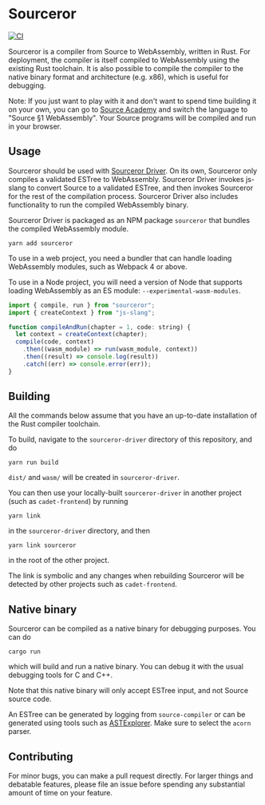 
# Sourceror 
[![CI](https://github.com/nus-cs4215/sourceror/actions/workflows/ci.yml/badge.svg)](https://github.com/nus-cs4215/sourceror/actions/workflows/ci.yml)

Sourceror is a compiler from Source to WebAssembly, written in Rust.  For deployment, the compiler is itself compiled to WebAssembly using the existing Rust toolchain.  It is also possible to compile the compiler to the native binary format and architecture (e.g. x86), which is useful for debugging.

Note: If you just want to play with it and don't want to spend time building it on your own, you can go to [Source Academy](https://source-academy.github.io/) and switch the language to "Source §1 WebAssembly".  Your Source programs will be compiled and run in your browser.

## Usage

Sourceror should be used with [Sourceror Driver](sourceror-driver). On its own, Sourceror only compiles a validated ESTree to WebAssembly.  Sourceror Driver invokes js-slang to convert Source to a validated ESTree, and then invokes Sourceror for the rest of the compilation process.  Sourceror Driver also includes functionality to run the compiled WebAssembly binary.

Sourceror Driver is packaged as an NPM package `sourceror` that bundles the compiled WebAssembly module.

```
yarn add sourceror
```

To use in a web project, you need a bundler that can handle loading WebAssembly modules, such as Webpack 4 or above.

To use in a Node project, you will need a version of Node that supports loading WebAssembly as an ES module: `--experimental-wasm-modules`.

```js
import { compile, run } from "sourceror";
import { createContext } from "js-slang";

function compileAndRun(chapter = 1, code: string) {
  let context = createContext(chapter);
  compile(code, context)
    .then((wasm_module) => run(wasm_module, context))
    .then((result) => console.log(result))
    .catch((err) => console.error(err));
}
```

## Building

All the commands below assume that you have an up-to-date installation of the Rust compiler toolchain.

To build, navigate to the `sourceror-driver` directory of this repository, and do

```
yarn run build
```

`dist/` and `wasm/` will be created in `sourceror-driver`.

You can then use your locally-built `sourceror-driver` in another project (such as `cadet-frontend`) by running

```
yarn link
```

in the `sourceror-driver` directory, and then

```
yarn link sourceror
```

in the root of the other project.

The link is symbolic and any changes when rebuilding Sourceror will be detected by other projects such as `cadet-frontend`.

## Native binary

Sourceror can be compiled as a native binary for debugging purposes.  You can do

```
cargo run
```
which will build and run a native binary.  You can debug it with the usual debugging tools for C and C++.

Note that this native binary will only accept ESTree input, and not Source source code.

An ESTree can be generated by logging from `source-compiler` or can be generated using tools such as [ASTExplorer](https://astexplorer.net/). Make sure to select the `acorn` parser.

## Contributing

For minor bugs, you can make a pull request directly.  For larger things and debatable features, please file an issue before spending any substantial amount of time on your feature.
